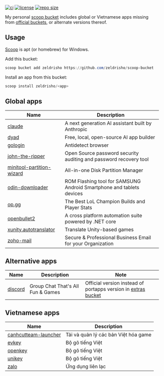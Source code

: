 [![ci](https://github.com/zeldrisho/scoop-bucket/actions/workflows/excavator.yml/badge.svg)](https://github.com/zeldrisho/scoop-bucket/actions/workflows/excavator.yml)
[![license](https://img.shields.io/github/license/zeldrisho/scoop-bucket.svg?style=flat-square)](https://github.com/zeldrisho/scoop-bucket/blob/master/LICENSE)
[![repo size](https://img.shields.io/github/repo-size/zeldrisho/scoop-bucket.svg?style=flat-square)](https://github.com/zeldrisho/scoop-bucket)

My personal [scoop bucket](https://github.com/lukesampson/scoop/wiki/Buckets) includes global or Vietnamese apps missing from [official buckets](https://github.com/ScoopInstaller/Scoop?tab=readme-ov-file#known-application-buckets), or alternate versions thereof.

## Usage

[Scoop](http://scoop.sh) is apt (or homebrew) for Windows.

Add this bucket:
```powershell
scoop bucket add zeldrisho https://github.com/zeldrisho/scoop-bucket
```

Install an app from this bucket:
```powershell
scoop install zeldrisho/<app>
```

## Global apps

|Name|Description|
|----|-----------|
|[claude](https://github.com/zeldrisho/scoop-bucket/blob/master/bucket/claude.json)|A next generation AI assistant built by Anthropic|
|[dyad](https://github.com/zeldrisho/scoop-bucket/blob/master/bucket/dyad.json)|Free, local, open-source AI app builder|
|[gologin](https://github.com/zeldrisho/scoop-bucket/blob/master/bucket/gologin.json)|Antidetect browser|
|[john-the-ripper](https://github.com/zeldrisho/scoop-bucket/blob/master/bucket/john-the-ripper.json)|Open Source password security auditing and password recovery tool|
|[minitool-partition-wizard](https://github.com/zeldrisho/scoop-bucket/blob/master/bucket/minitool-partition-wizard.json)|All-in-one Disk Partition Manager|
|[odin-downloader](https://github.com/zeldrisho/scoop-bucket/blob/master/bucket/odin-downloader.json)|ROM Flashing tool for SAMSUNG Android Smartphone and tablets devices|
|[op.gg](https://github.com/zeldrisho/scoop-bucket/blob/master/bucket/op.gg.json)|The Best LoL Champion Builds and Player Stats|
|[openbullet2](https://github.com/zeldrisho/scoop-bucket/blob/master/bucket/openbullet2.json)|A cross platform automation suite powered by .NET core|
|[xunity.autotranslator](https://github.com/zeldrisho/scoop-bucket/blob/master/bucket/xunity.autotranslator.json)|Translate Unity-based games|
|[zoho-mail](https://github.com/zeldrisho/scoop-bucket/blob/master/bucket/zoho-mail.json)|Secure & Professional Business Email for your Organization|

## Alternative apps

|Name|Description|Note|
|----|-----------|----|
|[discord](https://github.com/zeldrisho/scoop-bucket/blob/master/bucket/discord.json)|Group Chat That's All Fun & Games|Official version instead of portapps version in [extras bucket](https://github.com/ScoopInstaller/Extras)

## Vietnamese apps

|Name|Description|
|----|-----------|
|[canhcutteam-launcher](https://github.com/zeldrisho/scoop-bucket/blob/master/bucket/canhcutteam-launcher.json)|Tải và quản lý các bản Việt hóa game|
|[evkey](https://github.com/zeldrisho/scoop-bucket/blob/master/bucket/evkey.json)|Bộ gõ tiếng Việt|
|[openkey](https://github.com/zeldrisho/scoop-bucket/blob/master/bucket/openkey.json)|Bộ gõ tiếng Việt|
|[unikey](https://github.com/zeldrisho/scoop-bucket/blob/master/bucket/unikey.json)|Bộ gõ tiếng Việt|
|[zalo](https://github.com/zeldrisho/scoop-bucket/blob/master/bucket/zalo.json)|Ứng dụng liên lạc|
